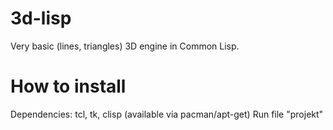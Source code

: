 # 3d-lisp
Very basic (lines, triangles) 3D engine in Common Lisp.

# How to install
Dependencies: tcl, tk, clisp (available via pacman/apt-get)
Run file "projekt"
